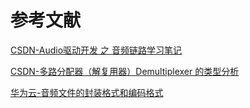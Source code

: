 # 参考文献

[CSDN-Audio驱动开发 之 音频链路学习笔记](https://blog.csdn.net/Qidi_Huang/article/details/52032132?ops_request_misc=%257B%2522request%255Fid%2522%253A%2522167048569716782388018550%2522%252C%2522scm%2522%253A%252220140713.130102334..%2522%257D&request_id=167048569716782388018550&biz_id=0&utm_medium=distribute.pc_search_result.none-task-blog-2~all~sobaiduend~default-1-52032132-null-null.142^v68^pc_rank_34_queryrelevant25,201^v4^add_ask,213^v2^t3_control1&utm_term=%E9%9F%B3%E9%A2%91%E9%93%BE%E8%B7%AF&spm=1018.2226.3001.4187)

[CSDN-多路分配器（解复用器）Demultiplexer 的类型分析](https://blog.csdn.net/qq_41657005/article/details/119743210?ops_request_misc=%257B%2522request%255Fid%2522%253A%2522167074835916800186568174%2522%252C%2522scm%2522%253A%252220140713.130102334..%2522%257D&request_id=167074835916800186568174&biz_id=0&utm_medium=distribute.pc_search_result.none-task-blog-2~all~sobaiduend~default-1-119743210-null-null.142^v68^pc_rank_34_queryrelevant25,201^v4^add_ask,213^v2^t3_control1&utm_term=%E8%A7%A3%E5%A4%8D%E7%94%A8&spm=1018.2226.3001.4187)

[华为云-音频文件的封装格式和编码格式](https://bbs.huaweicloud.com/blogs/363632)
